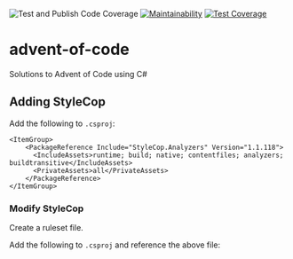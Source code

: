 ![Test and Publish Code Coverage](https://github.com/dfar-io/aoc15/actions/workflows/test-publish-code-coverage.yml/badge.svg)
[![Maintainability](https://api.codeclimate.com/v1/badges/df91ff4070edbe12d568/maintainability)](https://codeclimate.com/github/dfar-io/aoc15/maintainability)
[![Test Coverage](https://api.codeclimate.com/v1/badges/df91ff4070edbe12d568/test_coverage)](https://codeclimate.com/github/dfar-io/aoc15/test_coverage)

# advent-of-code
Solutions to Advent of Code using C#

## Adding StyleCop

Add the following to `.csproj`:

```
<ItemGroup>
    <PackageReference Include="StyleCop.Analyzers" Version="1.1.118">
      <IncludeAssets>runtime; build; native; contentfiles; analyzers; buildtransitive</IncludeAssets>
      <PrivateAssets>all</PrivateAssets>
    </PackageReference>
</ItemGroup>
```

### Modify StyleCop

Create a ruleset file.

Add the following to `.csproj` and reference the above file:
```

```
